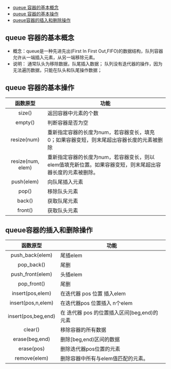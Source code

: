 

<!-- @import "[TOC]" {cmd="toc" depthFrom=1 depthTo=6 orderedList=false} -->

<!-- code_chunk_output -->

- [queue 容器的基本概念](#queue-容器的基本概念)
- [queue 容器的基本操作](#queue-容器的基本操作)
- [queue容器的插入和删除操作](#queue容器的插入和删除操作)

<!-- /code_chunk_output -->



## queue 容器的基本概念

- 概念：queue是一种先进先出(First In First Out,FIFO)的数据结构，队列容器允许从一端插入元素，从另一端移除元素。
- 说明：
通常队头为移除数据，队尾插入数据；
队列没有迭代器的操作，因为无法遍历数据，只能在队头和队尾操作数据；


## queue 容器的基本操作
|函数原型|功能|
|:--:|--|
|size()	        |返回容器中元素的个数|
|empty()	    |判断容器是否为空|
|resize(num)	|重新指定容器的长度为num，若容器变长，填充 0；如果容器变短，则末尾超出容器长度的元素被删除|
|resize(num, elem)	|重新指定容器的长度为num，若容器变长，则以elem值填充新位置。如果容器变短，则末尾超出容器长度的元素被删除。|
|push(elem)|向队尾插入元素|
|pop()	        |移除队头元素|
|back()	        |获取队尾元素|
|front()	        |获取队头元素|

## queue容器的插入和删除操作
|函数原型|	功能|
|:--:|--|
|push_back(elem)	|尾插elem|
|pop_back()      	|尾删|
|push_front(elem)	|头插elem|
|pop_front()	    |尾删|
|insert(pos,elem)	|在迭代器 pos 位置 插入elem|
|insert(pos,n,elem)	|在迭代器pos 位置插入 n个elem|
|insert(pos,beg,end)|在 迭代器 pos 的位置插入区间[beg,end)的元素|
|clear()	        |移除容器的所有数据|
|erase(beg,end)  	|删除[beg,end)区间的数据|
|erase(pos)	        |删除迭代器pos位置的元素|
|remove(elem)	    |删除容器中所有与elem值匹配的元素。|


